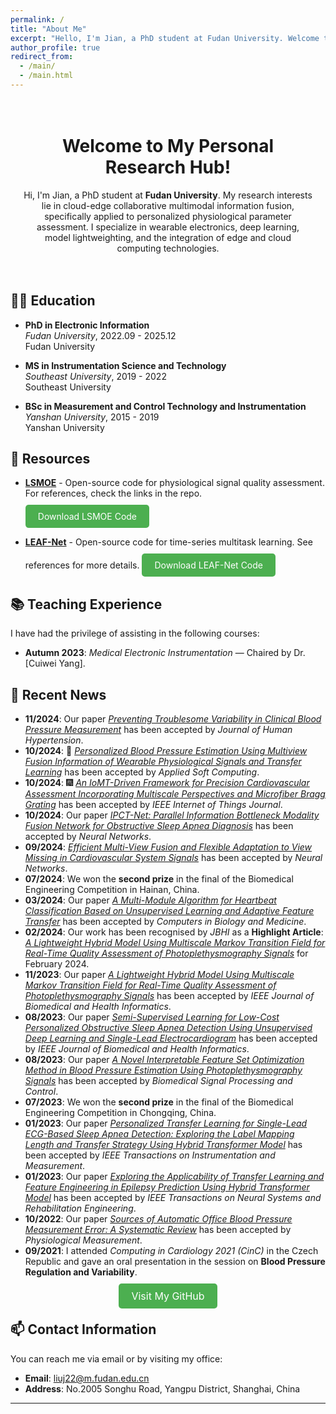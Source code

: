 ```yaml
---
permalink: /
title: "About Me"
excerpt: "Hello, I'm Jian, a PhD student at Fudan University. Welcome to my research space!"
author_profile: true
redirect_from: 
  - /main/
  - /main.html
---
```


<div style="text-align:center; padding:20px;">
    <h1>Welcome to My Personal Research Hub!</h1>
    <p>Hi, I'm Jian, a PhD student at <strong>Fudan University</strong>. My research interests lie in cloud-edge collaborative multimodal information fusion, specifically applied to personalized physiological parameter assessment. I specialize in wearable electronics, deep learning, model lightweighting, and the integration of edge and cloud computing technologies.</p>
</div>

## 🧑‍🎓 Education
- **PhD in Electronic Information**  
  *Fudan University*, 2022.09 - 2025.12  
  <span class="grey">Fudan University</span>
  
- **MS in Instrumentation Science and Technology**  
  *Southeast University*, 2019 - 2022  
  <span class="grey">Southeast University</span>
  
- **BSc in Measurement and Control Technology and Instrumentation**  
  *Yanshan University*, 2015 - 2019  
  <span class="grey">Yanshan University</span>

## 🔗 Resources
- [**LSMOE**](https://github.com/liuyisi123/Leaf_Net) - Open-source code for physiological signal quality assessment. For references, check the links in the repo.
  <a href="https://github.com/liuyisi123/Leaf_Net/archive/refs/heads/main.zip" target="_blank" style="display:inline-block; padding:10px 20px; margin-top:10px; background-color:#4CAF50; color:white; text-align:center; border-radius:5px; text-decoration:none;">Download LSMOE Code</a>

- [**LEAF-Net**](https://github.com/liuyisi123/LSMOE) - Open-source code for time-series multitask learning. See references for more details.
  <a href="https://github.com/liuyisi123/LSMOE/archive/refs/heads/main.zip" target="_blank" style="display:inline-block; padding:10px 20px; margin-top:10px; background-color:#4CAF50; color:white; text-align:center; border-radius:5px; text-decoration:none;">Download LEAF-Net Code</a>



## 📚 Teaching Experience
I have had the privilege of assisting in the following courses:
- **Autumn 2023**: *Medical Electronic Instrumentation* — Chaired by Dr. [Cuiwei Yang].

## 📢 Recent News
- **11/2024**: Our paper *[Preventing Troublesome Variability in Clinical Blood Pressure Measurement](https://www.nature.com/articles/s41371-024-00978-3#citeas)* has been accepted by *Journal of Human Hypertension*.
- **10/2024**: 🎉 *[Personalized Blood Pressure Estimation Using Multiview Fusion Information of Wearable Physiological Signals and Transfer Learning](https://www.sciencedirect.com/science/article/abs/pii/S1568494624011645?via%3Dihub)* has been accepted by *Applied Soft Computing*.
- **10/2024**: 🎆 *[An IoMT-Driven Framework for Precision Cardiovascular Assessment Incorporating Multiscale Perspectives and Microfiber Bragg Grating](https://ieeexplore.ieee.org/document/10722856/)* has been accepted by *IEEE Internet of Things Journal*.
- **10/2024**: Our paper *[IPCT-Net: Parallel Information Bottleneck Modality Fusion Network for Obstructive Sleep Apnea Diagnosis](https://www.sciencedirect.com/science/article/pii/S0893608024007603?via%3Dihub)* has been accepted by *Neural Networks*.
- **09/2024**: *[Efficient Multi-View Fusion and Flexible Adaptation to View Missing in Cardiovascular System Signals](https://www.sciencedirect.com/science/article/pii/S0893608024006841?via%3Dihub)* has been accepted by *Neural Networks*.
- **07/2024**: We won the **second prize** in the final of the Biomedical Engineering Competition in Hainan, China.
- **03/2024**: Our paper *[A Multi-Module Algorithm for Heartbeat Classification Based on Unsupervised Learning and Adaptive Feature Transfer](https://www.sciencedirect.com/science/article/abs/pii/S0010482524001562?via%3Dihub)* has been accepted by *Computers in Biology and Medicine*.
- **02/2024**: Our work has been recognised by *JBHI* as a **Highlight Article**: *[A Lightweight Hybrid Model Using Multiscale Markov Transition Field for Real-Time Quality Assessment of Photoplethysmography Signals](https://www.embs.org/jbhi/articles/february-2024-highlights/)* for February 2024.
- **11/2023**: Our paper *[A Lightweight Hybrid Model Using Multiscale Markov Transition Field for Real-Time Quality Assessment of Photoplethysmography Signals](https://ieeexplore.ieee.org/document/10214652)* has been accepted by *IEEE Journal of Biomedical and Health Informatics*.
- **08/2023**: Our paper *[Semi-Supervised Learning for Low-Cost Personalized Obstructive Sleep Apnea Detection Using Unsupervised Deep Learning and Single-Lead Electrocardiogram](https://www.sciencedirect.com/science/article/abs/pii/S1746809423006171?via%3Dihub)* has been accepted by *IEEE Journal of Biomedical and Health Informatics*.
- **08/2023**: Our paper *[A Novel Interpretable Feature Set Optimization Method in Blood Pressure Estimation Using Photoplethysmography Signals](https://ieeexplore.ieee.org/document/10214652)* has been accepted by *Biomedical Signal Processing and Control*.
- **07/2023**: We won the **second prize** in the final of the Biomedical Engineering Competition in Chongqing, China.
- **01/2023**: Our paper *[Personalized Transfer Learning for Single-Lead ECG-Based Sleep Apnea Detection: Exploring the Label Mapping Length and Transfer Strategy Using Hybrid Transformer Model](https://ieeexplore.ieee.org/document/10243153)* has been accepted by *IEEE Transactions on Instrumentation and Measurement*.
- **01/2023**: Our paper *[Exploring the Applicability of Transfer Learning and Feature Engineering in Epilepsy Prediction Using Hybrid Transformer Model](https://ieeexplore.ieee.org/document/10046136)* has been accepted by *IEEE Transactions on Neural Systems and Rehabilitation Engineering*.
- **10/2022**: Our paper *[Sources of Automatic Office Blood Pressure Measurement Error: A Systematic Review](https://iopscience.iop.org/article/10.1088/1361-6579/ac890e)* has been accepted by *Physiological Measurement*.
- **09/2021**: I attended *Computing in Cardiology 2021 (CinC)* in the Czech Republic and gave an oral presentation in the session on **Blood Pressure Regulation and Variability**.

<div style="text-align:center; margin-top:20px;">
    <a href="https://github.com/liuyisi123/Leaf_Net" style="font-size:16px; padding:10px 20px; background-color:#4CAF50; color:white; text-decoration:none; border-radius:5px;">Visit My GitHub</a>
</div>

## 📫 Contact Information
You can reach me via email or by visiting my office:

- **Email**: [liuj22@m.fudan.edu.cn](mailto:liuj22@m.fudan.edu.cn)
- **Address**: No.2005 Songhu Road, Yangpu District, Shanghai, China

---
